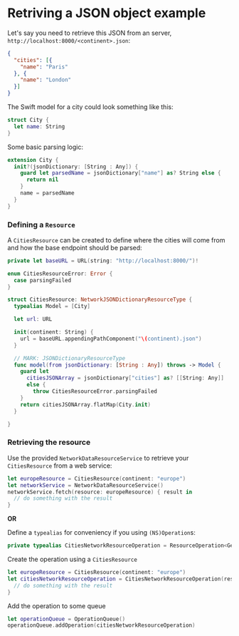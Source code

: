 # Retriving a JSON object example

Let's say you need to retrieve this JSON from an server, `http://localhost:8000/<continent>.json`:

```json
{
  "cities": [{
    "name": "Paris"
  }, {
    "name": "London"
  }]
}
```

The Swift model for a city could look something like this:

```swift
struct City {
  let name: String
}
```

Some basic parsing logic:

```swift
extension City {
  init?(jsonDictionary: [String : Any]) {
    guard let parsedName = jsonDictionary["name"] as? String else {
      return nil
    }
    name = parsedName
  }
}
```

### Defining a `Resource`

A `CitiesResource` can be created to define where the cities will come from and how the base endpoint should be parsed:

```swift
private let baseURL = URL(string: "http://localhost:8000/")!
```

```swift
enum CitiesResourceError: Error {
  case parsingFailed
}

struct CitiesResource: NetworkJSONDictionaryResourceType {
  typealias Model = [City]

  let url: URL

  init(continent: String) {
    url = baseURL.appendingPathComponent("\(continent).json")
  }

  // MARK: JSONDictionaryResourceType
  func model(from jsonDictionary: [String : Any]) throws -> Model {
    guard let
      citiesJSONArray = jsonDictionary["cities"] as? [[String: Any]]
      else {
        throw CitiesResourceError.parsingFailed
    }
    return citiesJSONArray.flatMap(City.init)
  }

}
```

### Retrieving the resource

Use the provided `NetworkDataResourceService` to retrieve your `CitiesResource` from a web service:

```swift
let europeResource = CitiesResource(continent: "europe")
let networkService = NetworkDataResourceService()
networkService.fetch(resource: europeResource) { result in
  // do something with the result
}
```

**OR**

Define a `typealias` for conveniency if you using `(NS)Operation`s:

```swift
private typealias CitiesNetworkResourceOperation = ResourceOperation<GenericNetworkDataResourceService<CitiesResource>>
```

Create the operation using a `CitiesResource`

```swift
let europeResource = CitiesResource(continent: "europe")
let citiesNetworkResourceOperation = CitiesNetworkResourceOperation(resource: europeResource) { operation, result in
  // do something with the result
}
```

Add the operation to some queue
```swift
let operationQueue = OperationQueue()
operationQueue.addOperation(citiesNetworkResourceOperation)
```

